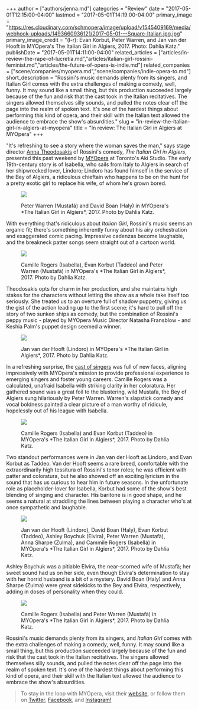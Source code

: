+++
author = ["authors/jenna.md"]
categories = "Review"
date = "2017-05-01T12:15:00-04:00"
lastmod = "2017-05-01T14:19:00-04:00"
primary_image = "https://res.cloudinary.com/schmopera/image/upload/v1545409169/media/webhook-uploads/1493660936121/2017-05-01---Square-Italian.jpg.jpg"
primary_image_credit = "(l-r): Evan Korbut, Peter Warren, and Jan van der Hooft in MYOpera's The Italian Girl in Algiers, 2017. Photo: Dahlia Katz."
publishDate = "2017-05-01T14:11:00-04:00"
related_articles = ["articles/in-review-the-rape-of-lucretia.md","articles/italian-girl-rossini-feminist.md","articles/the-future-of-opera-is-indie.md"]
related_companies = ["scene/companies/myopera.md","scene/companies/indie-opera-to.md"]
short_description = "Rossini&#039;s music demands plenty from its singers, and Italian Girl comes with the extra challenges of making a comedy, well, funny. It may sound like a small thing, but this production succeeded largely because of the fun and risk that the cast took in the Italian recitatives. The singers allowed themselves silly sounds, and pulled the notes clear off the page into the realm of spoken text. It&#039;s one of the hardest things about performing this kind of opera, and their skill with the Italian text allowed the audience to embrace the show&#039;s absurdities."
slug = "in-review-the-italian-girl-in-algiers-at-myopera"
title = "In review: The Italian Girl in Algiers at MYOpera"
+++

"It's refreshing to see a story where the woman saves the man," says stage director [Anna Theodosakis](http://www.schmopera.com/italian-girl-rossini-feminist/) of Rossini's comedy, *The Italian Girl in Algiers*, presented this past weekend by [MYOpera](/scene/companies/myopera/) at Toronto's Aki Studio. The early 19th-century story is of Isabella, who sails from Italy to Algiers in search of her shipwrecked lover, Lindoro; Lindoro has found himself in the service of the Bey of Algiers, a ridiculous chieftain who happens to be on the hunt for a pretty exotic girl to replace his wife, of whom he's grown bored.

<figure data-type="image">

![](https://res.cloudinary.com/schmopera/image/upload/v1545409169/media/webhook-uploads/1493661283516/2017-05-01---Italian-6.jpg.jpg)
<figcaption>Peter Warren (Mustafà) and David Boan (Haly) in MYOpera's *The Italian Girl in Algiers*, 2017. Photo by Dahlia Katz.</figcaption>
</figure>

With everything that's ridiculous about *Italian Girl*, Rossini's music seems an organic fit; there's something inherently funny about his airy orchestration and exaggerated comic pacing. Impressive cadenzas become laughable, and the breakneck patter songs seem straight out of a cartoon world.

<figure data-type="image">

![](https://res.cloudinary.com/schmopera/image/upload/v1545409169/media/webhook-uploads/1493661290823/2017-05-01---Italian-7.jpg.jpg)
<figcaption>Camille Rogers (Isabella), Evan Korbut (Taddeo) and Peter Warren (Mustafà) in MYOpera's *The Italian Girl in Algiers*, 2017. Photo by Dahlia Katz.</figcaption>
</figure>

Theodosakis opts for charm in her production, and she maintains high stakes for the characters without letting the show as a whole take itself too seriously. She treated us to an overture full of shadow puppetry, giving us the gist of the action leading up to the first scene; it's hard to pull off the story of two sunken ships as comedy, but the combination of Rossini's peppy music - played by MYOpera Music Director Natasha Fransblow - and Keshia Palm's puppet design seemed a winner.

<figure data-type="image">

![](https://res.cloudinary.com/schmopera/image/upload/v1545409169/media/webhook-uploads/1493661303614/2017-05-01---Italian-4.jpg.jpg)
<figcaption>Jan van der Hooft (Lindoro) in MYOpera's *The Italian Girl in Algiers*, 2017. Photo by Dahlia Katz.</figcaption>
</figure>

In a refreshing surprise, the [cast of singers](https://www.myopera.ca/algiers/) was full of new faces, aligning impressively with MYOpera's mission to provide professional experience to emerging singers and foster young careers. Camille Rogers was a calculated, unafraid Isabella with striking clarity in her coloratura. Her gathered sound was a great foil to the blustering, wild Mustafà, the Bey of Algiers sung hilariously by Peter Warren. Warren's slapstick comedy and vocal boldness painted a clear picture of a man worthy of ridicule, hopelessly out of his league with Isabella.

<figure data-type="image">

![](https://res.cloudinary.com/schmopera/image/upload/v1545409169/media/webhook-uploads/1493661386228/2017-05-01---Italian-1.jpg.jpg)
<figcaption>Camille Rogers (Isabella) and Evan Korbut (Taddeo) in MYOpera's *The Italian Girl in Algiers*, 2017. Photo by Dahlia Katz.</figcaption>
</figure>

Two standout performances were in Jan van der Hooft as Lindoro, and Evan Korbut as Taddeo. Van der Hooft seems a rare breed, comfortable with the extraordinarily high tessitura of Rossini's tenor roles; he was efficient with patter and coloratura, but he also showed off an exciting lyricism in the sound that has us curious to hear him in future seasons. In the unfortunate role as placeholder-lover for Isabella, Korbut had some of the show's best blending of singing and character. His baritone is in good shape, and he seems a natural at straddling the lines between playing a character who's at once sympathetic and laughable.

<figure data-type="image">

![](https://res.cloudinary.com/schmopera/image/upload/v1545409169/media/webhook-uploads/1493661314920/2017-05-01---Italian-3.jpg.jpg)
<figcaption>Jan van der Hooft (Lindoro), David Boan (Haly), Evan Korbut (Taddeo), Ashley Boychuk (Elvira), Peter Warren (Mustafà), Anna Sharpe (Zulma), and Cammile Rogers (Isabella) in MYOpera's *The Italian Girl in Algiers*, 2017. Photo by Dahlia Katz.</figcaption>
</figure>

Ashley Boychuk was a pitiable Elvira, the near-scorned wife of Mustafà; her sweet sound had us on her side, even though Elvira's determination to stay with her horrid husband is a bit of a mystery. David Boan (Haly) and Anna Sharpe (Zulma) were great sidekicks to the Bey and Elvira, respectively, adding in doses of personality when they could.

<figure data-type="image">

![](https://res.cloudinary.com/schmopera/image/upload/v1545409169/media/webhook-uploads/1493661327579/2017-05-01---Italian-2.jpg.jpg)
<figcaption>Camille Rogers (Isabella) and Peter Warren (Mustafà) in MYOpera's *The Italian Girl in Algiers*, 2017. Photo by Dahlia Katz.</figcaption>
</figure>

Rossini's music demands plenty from its singers, and *Italian Girl* comes with the extra challenges of making a comedy, well, funny. It may sound like a small thing, but this production succeeded largely because of the fun and risk that the cast took in the Italian recitatives. The singers allowed themselves silly sounds, and pulled the notes clear off the page into the realm of spoken text. It's one of the hardest things about performing this kind of opera, and their skill with the Italian text allowed the audience to embrace the show's absurdities.

>To stay in the loop with MYOpera, visit their [website](http://myopera.ca/), or follow them on [Twitter](https://twitter.com/myoperato), [Facebook](https://www.facebook.com/MYOperaTO), and [Instagram!](https://www.instagram.com/myoperato/)
